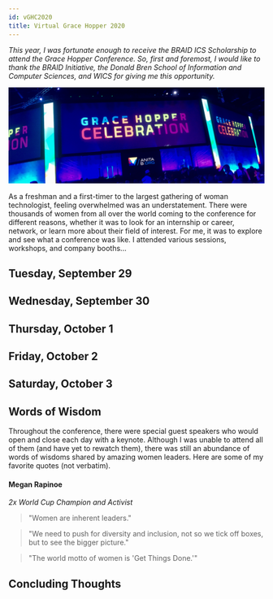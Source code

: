 ```yaml
---
id: vGHC2020
title: Virtual Grace Hopper 2020
---
```

*This year, I was fortunate enough to receive the BRAID ICS Scholarship to attend the Grace Hopper Conference. So, first and foremost, I would like to thank the BRAID Initiative, the Donald Bren School of Information and Computer Sciences, and WICS for giving me this opportunity.*

![Grace Hopper Banner](./assets/ghcbanner.jpg)

As a freshman and a first-timer to the largest gathering of woman technologist, feeling overwhelmed was an understatement. There were thousands of women from all over the world coming to the conference for different reasons, whether it was to look for an internship or career, network, or learn more about their field of interest. For me, it was to explore and see what a conference was like. I attended various sessions, workshops, and company booths...


## Tuesday, September 29


## Wednesday, September 30


## Thursday, October 1


## Friday, October 2


## Saturday, October 3


## Words of Wisdom
Throughout the conference, there were special guest speakers who would open and close each day with a keynote. Although I was unable to attend all of them (and have yet to rewatch them), there was still an abundance of words of wisdoms shared by amazing women leaders. Here are some of my favorite quotes (not verbatim).



#### Megan Rapinoe
*2x World Cup Champion and Activist*
> "Women are inherent leaders."

> "We need to push for diversity and inclusion, not so we tick off boxes, but to see the bigger picture."

> "The world motto of women is 'Get Things Done.'"


## Concluding Thoughts
